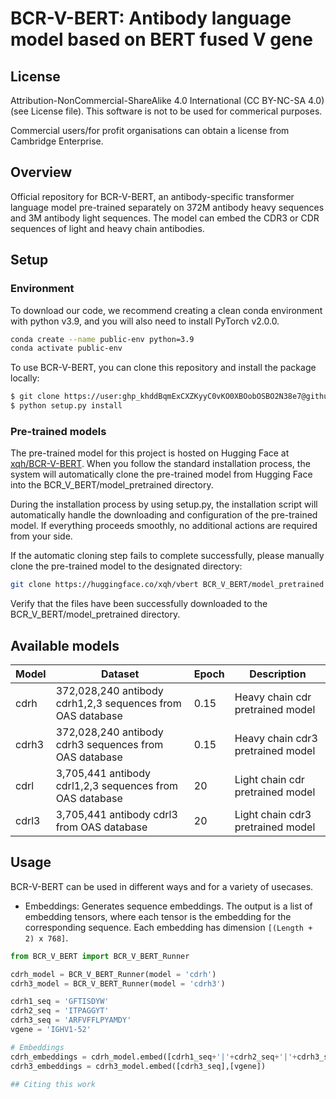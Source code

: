 # BCR-V-BERT: Antibody language model based on BERT fused V gene

## License

Attribution-NonCommercial-ShareAlike 4.0 International (CC BY-NC-SA 4.0) (see License file).
This software is not to be used for commerical purposes.

Commercial users/for profit organisations can obtain a license from Cambridge Enterprise.

## Overview

Official repository for BCR-V-BERT, an antibody-specific transformer language model pre-trained separately on 372M antibody heavy sequences and 3M antibody light sequences. The model can embed the CDR3 or CDR sequences of light and heavy chain antibodies.

## Setup

### Environment

To download our code, we recommend creating a clean conda environment with python v3.9, and you will also need to install PyTorch v2.0.0.
```bash
conda create --name public-env python=3.9
conda activate public-env
```

To use BCR-V-BERT, you can clone this repository and install the package locally:
```bash
$ git clone https://user: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@github.com/ZhangLabTJU/BCR-V-BERT.git
$ python setup.py install
```
### Pre-trained models

The pre-trained model for this project is hosted on Hugging Face at [xqh/BCR-V-BERT](https://huggingface.co/xqh/BCR-V-BERT). When you follow the standard installation process, the system will automatically clone the pre-trained model from Hugging Face into the BCR_V_BERT/model_pretrained directory.

During the installation process by using setup.py, the installation script will automatically handle the downloading and configuration of the pre-trained model. If everything proceeds smoothly, no additional actions are required from your side.

If the automatic cloning step fails to complete successfully, please manually clone the pre-trained model to the designated directory:

```bash
git clone https://huggingface.co/xqh/vbert BCR_V_BERT/model_pretrained
```

Verify that the files have been successfully downloaded to the BCR_V_BERT/model_pretrained directory.


## Available models

| Model | Dataset | Epoch | Description |
|-------|------------------------------------------------------------|------|---------------|
| cdrh  | 372,028,240 antibody cdrh1,2,3 sequences from OAS database | 0.15 | Heavy chain cdr pretrained model |
| cdrh3 | 372,028,240 antibody cdrh3 sequences from OAS database     | 0.15 | Heavy chain cdr3 pretrained model |
| cdrl  | 3,705,441 antibody cdrl1,2,3 sequences from OAS database   | 20   | Light chain cdr pretrained model |
| cdrl3 | 3,705,441 antibody cdrl3 from OAS database                 | 20   | Light chain cdr3 pretrained model |

## Usage

BCR-V-BERT can be used in different ways and for a variety of usecases.
    
- Embeddings: Generates sequence embeddings. The output is a list of embedding tensors, where each tensor is the embedding for the corresponding sequence. Each embedding has dimension `[(Length + 2) x 768]`.
    
```python
from BCR_V_BERT import BCR_V_BERT_Runner

cdrh_model = BCR_V_BERT_Runner(model = 'cdrh')
cdrh3_model = BCR_V_BERT_Runner(model = 'cdrh3')

cdrh1_seq = 'GFTISDYW'
cdrh2_seq = 'ITPAGGYT'
cdrh3_seq = 'ARFVFFLPYAMDY'
vgene = 'IGHV1-52'

# Embeddings
cdrh_embeddings = cdrh_model.embed([cdrh1_seq+'|'+cdrh2_seq+'|'+cdrh3_seq],[vgene])
cdrh3_embeddings = cdrh3_model.embed([cdrh3_seq],[vgene])

## Citing this work
